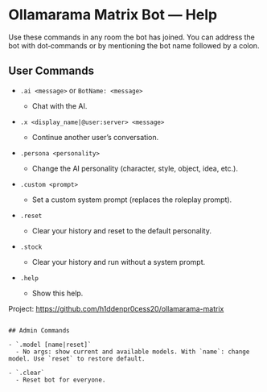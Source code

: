 # Ollamarama Matrix Bot — Help

Use these commands in any room the bot has joined. You can address the bot with dot‑commands or by mentioning the bot name followed by a colon.

## User Commands

- `.ai <message>` or `BotName: <message>`
  - Chat with the AI.

- `.x <display_name|@user:server> <message>`
  - Continue another user’s conversation.

- `.persona <personality>`
  - Change the AI personality (character, style, object, idea, etc.).

- `.custom <prompt>`
  - Set a custom system prompt (replaces the roleplay prompt).

- `.reset`
  - Clear your history and reset to the default personality.

- `.stock`
  - Clear your history and run without a system prompt.

- `.help`
  - Show this help.

Project: https://github.com/h1ddenpr0cess20/ollamarama-matrix

~~~

## Admin Commands

- `.model [name|reset]`
  - No args: show current and available models. With `name`: change model. Use `reset` to restore default.

- `.clear`
  - Reset bot for everyone.

